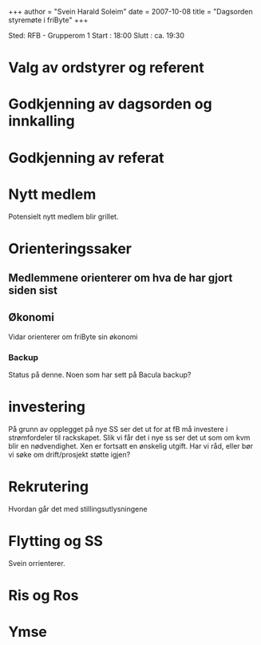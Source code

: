 +++
author = "Svein Harald Soleim"
date = 2007-10-08
title = "Dagsorden styremøte i friByte"
+++

Sted: RFB - Grupperom 1 Start : 18:00 Slutt : ca. 19:30

# Valg av ordstyrer og referent

# Godkjenning av dagsorden og innkalling

# Godkjenning av referat

# Nytt medlem

Potensielt nytt medlem blir grillet.

# Orienteringssaker

## Medlemmene orienterer om hva de har gjort siden sist

## Økonomi

Vidar orienterer om friByte sin økonomi

### Backup

Status på denne. Noen som har sett på Bacula backup?

# investering

På grunn av opplegget på nye SS ser det ut for at fB må investere i
strømfordeler til rackskapet. Slik vi får det i nye ss ser det ut som om
kvm blir en nødvendighet. Xen er fortsatt en ønskelig utgift. Har vi
råd, eller bør vi søke om drift/prosjekt støtte igjen?

# Rekrutering

Hvordan går det med stillingsutlysningene

# Flytting og SS

Svein orrienterer.

# Ris og Ros

# Ymse
